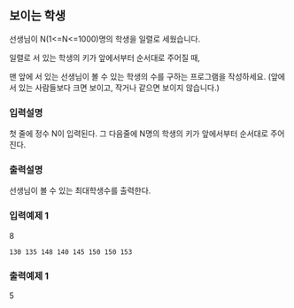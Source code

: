 ## 보이는 학생

선생님이 N(1<=N<=1000)명의 학생을 일렬로 세웠습니다.

일렬로 서 있는 학생의 키가 앞에서부터 순서대로 주어질 때,

맨 앞에 서 있는 선생님이 볼 수 있는 학생의 수를 구하는 프로그램을 작성하세요. (앞에 서 있는 사람들보다 크면 보이고, 작거나 같으면 보이지 않습니다.)

### 입력설명

첫 줄에 정수 N이 입력된다. 그 다음줄에 N명의 학생의 키가 앞에서부터 순서대로 주어진다.

### 출력설명

선생님이 볼 수 있는 최대학생수를 출력한다.

### 입력예제 1

8

```
130 135 148 140 145 150 150 153
```

### 출력예제 1

5
